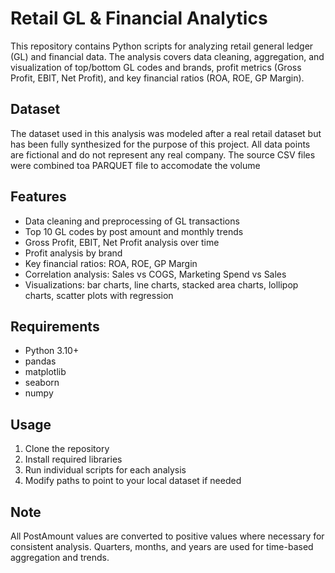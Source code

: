 # Retail GL & Financial Analytics

This repository contains Python scripts for analyzing retail general ledger (GL) and financial data. The analysis covers data cleaning, aggregation, and visualization of top/bottom GL codes and brands, profit metrics (Gross Profit, EBIT, Net Profit), and key financial ratios (ROA, ROE, GP Margin).  

## Dataset

The dataset used in this analysis was modeled after a real retail dataset but has been fully synthesized for the purpose of this project. All data points are fictional and do not represent any real company. The source CSV files were combined toa PARQUET file to accomodate the volume

## Features

- Data cleaning and preprocessing of GL transactions
- Top 10 GL codes by post amount and monthly trends
- Gross Profit, EBIT, Net Profit analysis over time
- Profit analysis by brand
- Key financial ratios: ROA, ROE, GP Margin
- Correlation analysis: Sales vs COGS, Marketing Spend vs Sales
- Visualizations: bar charts, line charts, stacked area charts, lollipop charts, scatter plots with regression

## Requirements

- Python 3.10+
- pandas
- matplotlib
- seaborn
- numpy

## Usage

1. Clone the repository
2. Install required libraries
3. Run individual scripts for each analysis
4. Modify paths to point to your local dataset if needed

## Note

All PostAmount values are converted to positive values where necessary for consistent analysis. Quarters, months, and years are used for time-based aggregation and trends.

